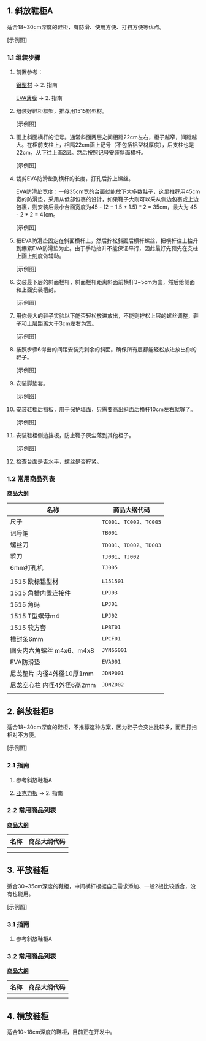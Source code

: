 ## 1. 斜放鞋柜A

适合18~30cm深度的鞋柜，有防滑、使用方便、打扫方便等优点。

[示例图]

### 1.1 组装步骤

1. 前置参考：

	[铝型材](https://gitee.com/kukela/diy-furniture/tree/master/doc/DesignGuide/铝型材.md) -> 2. 指南
	
	[EVA薄膜](https://gitee.com/kukela/diy-furniture/tree/master/doc/DesignGuide/EVA薄膜.md) -> 2. 指南

2. 组装好鞋柜框架，推荐用1515铝型材。

	[示例图]

3. 画上斜面横杆的记号。通常斜面两层之间相距22cm左右，柜子越窄，间距越大。在柜前支柱上，相隔22cm画上记号（不包括铝型材厚度），后支柱也是22cm，从下往上画2层。然后按照记号安装斜面横杆。

	[示例图]

4. 裁剪EVA防滑垫到横杆的长度，打孔后拧上螺丝。

	EVA防滑垫宽度：一般35cm宽的台面就能放下大多数鞋子，这里推荐用45cm宽的防滑垫，采用从低部包裹的设计，如果鞋子大则可以采从侧边包裹或上边包裹，则安装后最小台面宽度为45 - (2 + 1.5 + 1.5) \* 2 = 35cm，最大为 45 - 2 \* 2 = 41cm。

	[示例图]

5. 把EVA防滑垫固定在斜面横杆上，然后拧松斜面后横杆螺丝，把横杆往上抬升到绷紧EVA防滑垫为止。由于手动抬升不能保证平行，因此最好先预先在支柱上画上刻度做辅助。

	[示例图]

6. 安装最下层的斜面栏杆，斜面栏杆距离斜面前横杆3\~5cm为宜，然后给侧面和上面安装槽封。

	[示例图]

7. 用你最大的鞋子实验以下能否轻松放进放出，不能则拧松上层的螺丝调整，鞋子和上层距离大于3cm左右为宜。

	[示例图]

8. 按照步骤6得出的间距安装完剩余的斜面。确保所有层都能轻松放进放出你的鞋子。

	[示例图]

9. 安装脚垫套。

	[示例图]

10. 安装鞋柜后挡板，用于保护墙面，只需要高出斜面后横杆10cm左右就够了。

	[示例图]

11. 安装鞋柜侧边挡板，防止鞋子灰尘落到其他柜子。

	[示例图]

12. 检查台面是否水平，螺丝是否拧紧。

### 1.2 常用商品列表

**[商品大纲](https://gitee.com/kukela/diy-furniture/tree/master/doc/商品大纲.md)**

| 名称 | 商品大纲代码 |
| - | - |
| 尺子 | `TC001`、`TC002`、`TC005` |
| 记号笔 | `TB001` |
| 螺丝刀 | `TD001`、`TD002`、`TD003` |
| 剪刀 | `TJ001`、`TJ002` |
| 6mm打孔机 | `TJ005` |
| | |
| 1515 欧标铝型材 | `L151501` |
| 1515 角槽内置连接件 | `LPJ03` |
| 1515 角码 | `LPJ01` |
| 1515 T型螺母m4 | `LPJ02` |
| 1515 软方套 | `LPBT01` |
| 槽封条6mm | `LPCF01` |
| 圆头内六角螺丝 m4x6、m4x8 | `JYN6S001` |
| EVA防滑垫 | `EVA001` |
| 尼龙垫片 内径4外径10厚1mm | `JDNP001` |
| 尼龙空心柱 内径4外径6高2mm | `JDNZ002` |
| | |

## 2. 斜放鞋柜B

适合18~30cm深度的鞋柜，不推荐这种方案，因为鞋子会突出比较多，而且打扫相对不方便。

[示例图]

### 2.1 指南

1. 参考斜放鞋柜A

2. [亚克力板](https://gitee.com/kukela/diy-furniture/tree/master/doc/DesignGuide/亚克力板.md) -> 2. 指南

### 2.2 常用商品列表

**[商品大纲](https://gitee.com/kukela/diy-furniture/tree/master/doc/商品大纲.md)**

| 名称 | 商品大纲代码 |
| - | - |
| | |
| | |

## 3. 平放鞋柜

适合30~35cm深度的鞋柜，中间横杆根据自己需求添加、一般2根比较适合，没有也能用。

[示例图]

### 3.1 指南

1. 参考斜放鞋柜A

### 3.2 常用商品列表

**[商品大纲](https://gitee.com/kukela/diy-furniture/tree/master/doc/商品大纲.md)**

| 名称 | 商品大纲代码 |
| - | - |
| | |
| | |

## 4. 横放鞋柜

适合10~18cm深度的鞋柜，目前正在开发中。
